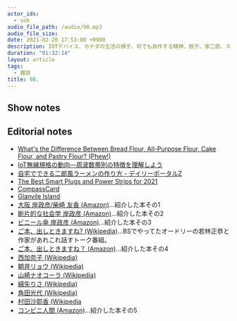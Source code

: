 ```yaml
---
actor_ids:
  - soh
audio_file_path: /audio/98.mp3
audio_file_size: 
date: 2021-02-20 17:53:00 +0900
description: IOTデバイス、カナダの生活の様子、何でも自作する精神、餃子、家二郎、ステーキ、地理のマッピング、おすすめの本について、壁に向かって話しました。
duration: "01:32:14"
layout: article
tags:
  - 雑談
title: 98. 
---
```


## Show notes


## Editorial notes
- [What's the Difference Between Bread Flour, All-Purpose Flour, Cake Flour, and Pastry Flour? (Phew!)](https://www.bonappetit.com/story/difference-bread-all-purpose-cake-pastry-flour])
- [IoT無線規格の動向―周波数帯別の特徴を理解しよう](https://thinkit.co.jp/article/9936)
- [自宅でできる二郎風ラーメンの作り方 - デイリーポータルZ](https://dailyportalz.jp/kiji/141020165435)
- [The Best Smart Plugs and Power Strips for 2021](https://www.pcmag.com/picks/the-best-smart-plugs-and-power-strips)
- [CompassCard](https://www.compasscard.ca/)
- [Glanvile Island](https://granvilleisland.com/)
- [大阪 岸政彦/柴崎 友香 (Amazon)](https://www.amazon.co.jp/%E5%A4%A7%E9%98%AA-%E5%B2%B8-%E6%94%BF%E5%BD%A6/dp/430902937X)...紹介した本その1
- [断片的な社会学 岸政彦 (Amazon)](https://www.amazon.co.jp/gp/product/B01C88U79A)...紹介した本その2
- [ビニール傘 岸政彦 (Amazon)](https://www.amazon.co.jp/gp/product/B073CTNWRH/)...紹介した本その3
- [ご本、出しときますね? (Wikipedia)](https://ja.wikipedia.org/wiki/%E3%81%94%E6%9C%AC%E3%80%81%E5%87%BA%E3%81%97%E3%81%A8%E3%81%8D%E3%81%BE%E3%81%99%E3%81%AD%3F)...BSでやってたオードリーの若林正恭と作家があれこれ話すトーク番組。
- [ご本、出しときますね？ (Amazon)](https://www.amazon.co.jp/%E3%81%94%E6%9C%AC%E3%80%81%E5%87%BA%E3%81%97%E3%81%A8%E3%81%8D%E3%81%BE%E3%81%99%E3%81%AD%EF%BC%9F-%EF%BC%A2%EF%BC%B3%E3%82%B8%E3%83%A3%E3%83%91%E3%83%B3-ebook/dp/B07252MN8T/)...紹介した本その4
- [西加奈子 (Wikipedia)](https://ja.wikipedia.org/wiki/%E8%A5%BF%E5%8A%A0%E5%A5%88%E5%AD%90)
- [朝井リョウ (Wikipedia)](https://ja.wikipedia.org/wiki/%E6%9C%9D%E4%BA%95%E3%83%AA%E3%83%A7%E3%82%A6)
- [山崎ナオコーラ (Wikipedia)](https://ja.wikipedia.org/wiki/%E5%B1%B1%E5%B4%8E%E3%83%8A%E3%82%AA%E3%82%B3%E3%83%BC%E3%83%A9)
- [綿矢りさ (Wikipedia)](https://ja.wikipedia.org/wiki/%E7%B6%BF%E7%9F%A2%E3%82%8A%E3%81%95)
- [角田光代 (Wikipedia)](https://ja.wikipedia.org/wiki/%E8%A7%92%E7%94%B0%E5%85%89%E4%BB%A3)
- [村田沙耶香 (Wikipedia](https://ja.wikipedia.org/wiki/%E6%9D%91%E7%94%B0%E6%B2%99%E8%80%B6%E9%A6%99)
- [コンビニ人間 (Amazon)](https://www.amazon.co.jp/dp/B07GYMDBCM/)...紹介した本その5

